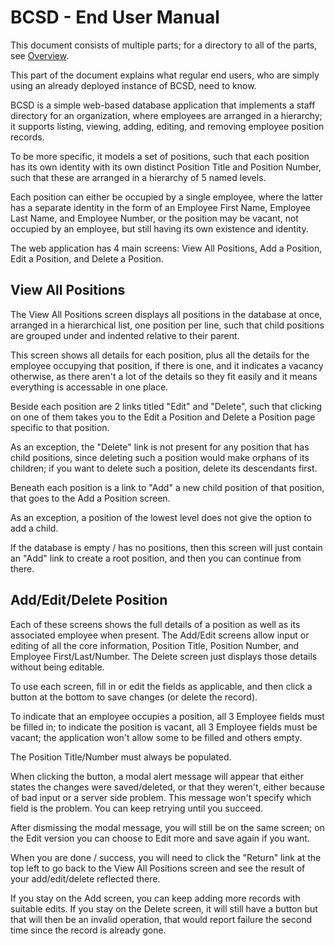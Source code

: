 # BCSD - End User Manual

This document consists of multiple parts; for a directory to all of the
parts, see [Overview](../README.md).

This part of the document explains what regular end users, who are simply
using an already deployed instance of BCSD, need to know.

BCSD is a simple web-based database application that implements a staff
directory for an organization, where employees are arranged in a hierarchy;
it supports listing, viewing, adding, editing, and removing employee
position records.

To be more specific, it models a set of positions, such that each position
has its own identity with its own distinct Position Title and Position
Number, such that these are arranged in a hierarchy of 5 named levels.

Each position can either be occupied by a single employee, where the latter
has a separate identity in the form of an Employee First Name, Employee
Last Name, and Employee Number, or the position may be vacant, not occupied
by an employee, but still having its own existence and identity.

The web application has 4 main screens: View All Positions, Add a Position,
Edit a Position, and Delete a Position.

## View All Positions

The View All Positions screen displays all positions in the database at
once, arranged in a hierarchical list, one position per line, such that
child positions are grouped under and indented relative to their parent.

This screen shows all details for each position, plus all the details for
the employee occupying that position, if there is one, and it indicates a
vacancy otherwise, as there aren't a lot of the details so they fit easily
and it means everything is accessable in one place.

Beside each position are 2 links titled "Edit" and "Delete", such that
clicking on one of them takes you to the Edit a Position and Delete a
Position page specific to that position.

As an exception, the "Delete" link is not present for any position that has
child positions, since deleting such a position would make orphans of its
children; if you want to delete such a position, delete its descendants
first.

Beneath each position is a link to "Add" a new child position of that
position, that goes to the Add a Position screen.

As an exception, a position of the lowest level does not give the option to
add a child.

If the database is empty / has no positions, then this screen will just
contain an "Add" link to create a root position, and then you can continue
from there.

## Add/Edit/Delete Position

Each of these screens shows the full details of a position as well as its
associated employee when present.  The Add/Edit screens allow input or
editing of all the core information, Position Title, Position Number, and
Employee First/Last/Number.  The Delete screen just displays those details
without being editable.

To use each screen, fill in or edit the fields as applicable, and then
click a button at the bottom to save changes (or delete the record).

To indicate that an employee occupies a position, all 3 Employee fields
must be filled in; to indicate the position is vacant, all 3 Employee
fields must be vacant; the application won't allow some to be filled and
others empty.

The Position Title/Number must always be populated.

When clicking the button, a modal alert message will appear that either
states the changes were saved/deleted, or that they weren't, either because
of bad input or a server side problem.  This message won't specify which
field is the problem.  You can keep retrying until you succeed.

After dismissing the modal message, you will still be on the same screen;
on the Edit version you can choose to Edit more and save again if you want.

When you are done / success, you will need to click the "Return" link at
the top left to go back to the View All Positions screen and see the result
of your add/edit/delete reflected there.

If you stay on the Add screen, you can keep adding more records with
suitable edits.  If you stay on the Delete screen, it will still have a
button but that will then be an invalid operation, that would report
failure the second time since the record is already gone.

